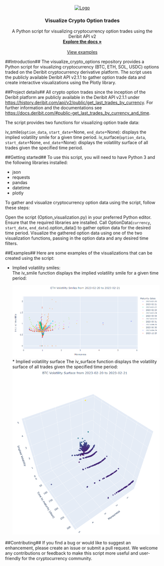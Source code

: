 <a name="readme-top"></a>
<br />

<div align="center">
  <a href="https://github.com/BarendPotijk/visualize_crypto_options/">
    <img src="Images/deribit.png" alt="Logo" width="80" height="80">
  </a>
<h3 align="center">Visualize Crypto Option trades</h3>
  <p align="center">
    A Python script for visualizing cryptocurrency option trades using the Deribit API v2
    <br />
    <a href="https://github.com/BarendPotijk/visualize_crypto_options/"><strong>Explore the docs »</strong></a>
    <br />
    <br />
    <a href="https://github.com/BarendPotijk/visualize_crypto_options/tree/main/EXAMPLES">View examples </a>
  </p>
</div>

##Introduction##
The visualize_crypto_options repository provides a Python script for visualizing cryptocurrency (BTC, ETH, SOL, USDC) options traded on the Deribit cryptocurrency derivative platform. The script uses the publicly available Deribit API v2.1.1 to gather option trade data and create interactive visualizations using the Plotly library.

##Project details##
All crypto option trades since the inception of the Deribit platform are publicly available in the Deribit API v2.1.1 under https://history.deribit.com/api/v2/public/get_last_trades_by_currency. For further information and the documentations see https://docs.deribit.com/#public-get_last_trades_by_currency_and_time.

The script provides two functions for visualizing option trade data:

iv_smile(`option_data`, `start_date`=None, `end_date`=None): displays the implied volatility smile for a given time period.
iv_surface(`option_data`, `start_date`=None, `end_date`=None): displays the volatility surface of all trades given the specified time period.

##Getting started##
To use this script, you will need to have Python 3 and the following libraries installed:

* json
* requests
* pandas
* datetime
* plotly

To gather and visualize cryptocurrency option data using the script, follow these steps:

Open the script (Option_visualization.py) in your preferred Python editor.
Ensure that the required libraries are installed.
Call OptionData(`currency`, `start_date`, `end_date`).option_data() to gather option data for the desired time period.
Visualize the gathered option data using one of the two visualization functions, passing in the option data and any desired time filters.

##Examples##
Here are some examples of the visualizations that can be created using the script:

* Implied volatility smiles:  
  The iv_smile function displays the implied volatility smile for a given time period:

  <a href="https://github.com/BarendPotijk/visualize_crypto_options/blob/main/Images/Implied Volatility Smiles.png">
    <img src="Images/Implied Volatility Smiles.png">
  </a>
  * Implied volatility surface
  The iv_surface function displays the volatility surface of all trades given the specified time period:

  <a href="https://github.com/BarendPotijk/visualize_crypto_options/blob/main/Images/Implied Volatility Surface.png">
    <img src="Images/Implied Volatility Surface.png">
  </a>
##Contributing##
If you find a bug or would like to suggest an enhancement, please create an issue or submit a pull request. We welcome any contributions or feedback to make this script more useful and user-friendly for the cryptocurrency community.
